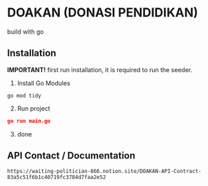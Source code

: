 # DOAKAN (DONASI PENDIDIKAN)

build with go

## Installation
**IMPORTANT!** first run installation, it is required to run the seeder.
1. Install Go Modules
```http
go mod tidy
```
2. Run project
  ```json
  go run main.go
  ```
3. done

## API Contact / Documentation
```http
https://waiting-politician-866.notion.site/DOAKAN-API-Contract-83a5c51f6b1c40719fc3784d7faa2e52
```
